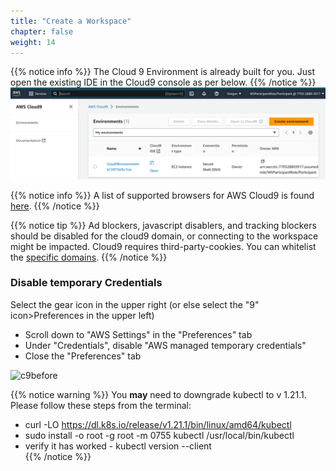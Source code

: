 ```yaml
---
title: "Create a Workspace"
chapter: false
weight: 14
---
```



{{% notice info %}}
The Cloud 9 Environment is already built for you. Just open the existing IDE in the Cloud9 console as per below.
{{% /notice %}}
![img.png](img.png)

{{% notice info %}}
A list of supported browsers for AWS Cloud9 is found [here]( https://docs.aws.amazon.com/cloud9/latest/user-guide/browsers.html).
{{% /notice %}}

{{% notice tip %}}
Ad blockers, javascript disablers, and tracking blockers should be disabled for
the cloud9 domain, or connecting to the workspace might be impacted.
Cloud9 requires third-party-cookies. You can whitelist the [specific domains]( https://docs.aws.amazon.com/cloud9/latest/user-guide/troubleshooting.html#troubleshooting-env-loading).
{{% /notice %}}

### Disable temporary Credentials

Select the gear icon in the upper right (or else select the "9" icon>Preferences in the upper left)

- Scroll down to "AWS Settings" in the "Preferences" tab
- Under "Credentials", disable "AWS managed temporary credentials"
- Close the "Preferences" tab

![c9before](/images/prerequisites/cloud9-tmp-cred.png)

{{% notice warning %}}
You **may** need to downgrade kubectl to v 1.21.1. Please follow these steps from the terminal: <br/>
* curl -LO https://dl.k8s.io/release/v1.21.1/bin/linux/amd64/kubectl<br/>
* sudo install -o root -g root -m 0755 kubectl /usr/local/bin/kubectl<br/>
* verify it has worked - kubectl version --client<br/>
{{% /notice %}}